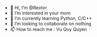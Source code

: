 - 👋 Hi, I’m @Rextor
- 👀 I’m interested in your mom
- 🌱 I’m currently learning Python, C/C++
- 💞️ I’m looking to collaborate on nothing 
- 📫 How to reach me : Vu Quy Quyen

<!---
vuquyquyen/vuquyquyen is a ✨ special ✨ repository because its `README.md` (this file) appears on your GitHub profile.
You can click the Preview link to take a look at your changes.
--->
